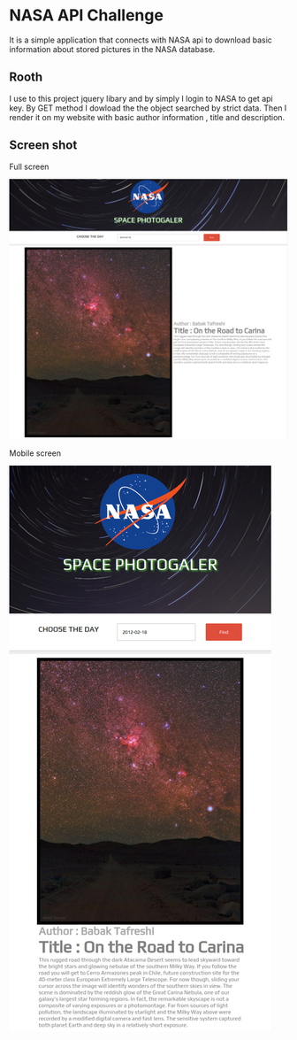 # NASA API Challenge

It is a simple application that connects with NASA api to download basic information about stored pictures in the NASA database.

## Rooth

I use to this project jquery libary and by simply I login to NASA to get api key. By GET method I dowload the the object searched by strict data.
Then I render it on my website with basic author information , title and description.

## Screen shot

Full screen

![full screen](https://github.com/MIBuczek/NASA-SPACE-GALLERY/blob/master/full%20screen.png)

Mobile screen

![mobile version](https://github.com/MIBuczek/NASA-SPACE-GALLERY/blob/master/mobile%20version.png)
